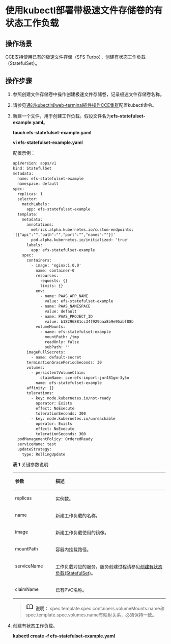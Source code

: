 # 使用kubectl部署带极速文件存储卷的有状态工作负载<a name="cce_01_0273"></a>

## 操作场景<a name="section1062914713566"></a>

CCE支持使用已有的极速文件存储（SFS Turbo），创建有状态工作负载（StatefulSet）**。**

## 操作步骤<a name="section1530655595611"></a>

1.  参照创建文件存储卷中操作创建极速文件存储卷，记录极速文件存储卷名称。
2.  请参见[通过kubectl或web-terminal插件操作CCE集群](通过kubectl或web-terminal插件操作CCE集群.md)配置kubectl命令。
3.  新建一个文件，用于创建工作负载。假设文件名为**efs-statefulset-example**.**yaml**。

    **touch efs-statefulset-example.yaml**

    **vi efs-statefulset-example.yaml**

    配置示例：

    ```
    apiVersion: apps/v1
    kind: StatefulSet
    metadata:
      name: efs-statefulset-example
      namespace: default
    spec:
      replicas: 1
      selector:
        matchLabels:
          app: efs-statefulset-example
      template:
        metadata:
          annotations:
            metrics.alpha.kubernetes.io/custom-endpoints: '[{"api":"","path":"","port":"","names":""}]'
            pod.alpha.kubernetes.io/initialized: 'true'
          labels:
            app: efs-statefulset-example
        spec:
          containers:
            - image: 'nginx:1.0.0'
              name: container-0
              resources:
                requests: {}
                limits: {}
              env:
                - name: PAAS_APP_NAME
                  value: efs-statefulset-example
                - name: PAAS_NAMESPACE
                  value: default
                - name: PAAS_PROJECT_ID
                  value: b18296881cc34f929baa8b9e95abf88b
              volumeMounts:
                - name: efs-statefulset-example
                  mountPath: /tmp
                  readOnly: false
                  subPath: ''
          imagePullSecrets:
            - name: default-secret
          terminationGracePeriodSeconds: 30
          volumes:
            - persistentVolumeClaim:
                claimName: cce-efs-import-jnr481gm-3y5o
              name: efs-statefulset-example
          affinity: {}
          tolerations:
            - key: node.kubernetes.io/not-ready
              operator: Exists
              effect: NoExecute
              tolerationSeconds: 300
            - key: node.kubernetes.io/unreachable
              operator: Exists
              effect: NoExecute
              tolerationSeconds: 300
      podManagementPolicy: OrderedReady
      serviceName: test
      updateStrategy:
        type: RollingUpdate
    ```

    **表 1**  关键参数说明

    <a name="table1739110557150"></a>
    <table><thead align="left"><tr id="row439135512158"><th class="cellrowborder" valign="top" width="26.42980935875217%" id="mcps1.2.3.1.1"><p id="p11391105571516"><a name="p11391105571516"></a><a name="p11391105571516"></a>参数</p>
    </th>
    <th class="cellrowborder" valign="top" width="73.57019064124783%" id="mcps1.2.3.1.2"><p id="p439255513157"><a name="p439255513157"></a><a name="p439255513157"></a>描述</p>
    </th>
    </tr>
    </thead>
    <tbody><tr id="row739215556154"><td class="cellrowborder" valign="top" width="26.42980935875217%" headers="mcps1.2.3.1.1 "><p id="p10106112010189"><a name="p10106112010189"></a><a name="p10106112010189"></a>replicas</p>
    </td>
    <td class="cellrowborder" valign="top" width="73.57019064124783%" headers="mcps1.2.3.1.2 "><p id="p23923555150"><a name="p23923555150"></a><a name="p23923555150"></a>实例数。</p>
    </td>
    </tr>
    <tr id="row18143134041612"><td class="cellrowborder" valign="top" width="26.42980935875217%" headers="mcps1.2.3.1.1 "><p id="p11431840161611"><a name="p11431840161611"></a><a name="p11431840161611"></a>name</p>
    </td>
    <td class="cellrowborder" valign="top" width="73.57019064124783%" headers="mcps1.2.3.1.2 "><p id="p714434016164"><a name="p714434016164"></a><a name="p714434016164"></a>新建工作负载的名称。</p>
    </td>
    </tr>
    <tr id="row1339295514152"><td class="cellrowborder" valign="top" width="26.42980935875217%" headers="mcps1.2.3.1.1 "><p id="p83921559156"><a name="p83921559156"></a><a name="p83921559156"></a>image</p>
    </td>
    <td class="cellrowborder" valign="top" width="73.57019064124783%" headers="mcps1.2.3.1.2 "><p id="p1839395518152"><a name="p1839395518152"></a><a name="p1839395518152"></a>新建工作负载使用的镜像。</p>
    </td>
    </tr>
    <tr id="row1339365571519"><td class="cellrowborder" valign="top" width="26.42980935875217%" headers="mcps1.2.3.1.1 "><p id="p239365513155"><a name="p239365513155"></a><a name="p239365513155"></a>mountPath</p>
    </td>
    <td class="cellrowborder" valign="top" width="73.57019064124783%" headers="mcps1.2.3.1.2 "><p id="p10393455131513"><a name="p10393455131513"></a><a name="p10393455131513"></a>容器内挂载路径。</p>
    </td>
    </tr>
    <tr id="row19843742102014"><td class="cellrowborder" valign="top" width="26.42980935875217%" headers="mcps1.2.3.1.1 "><p id="p131115042015"><a name="p131115042015"></a><a name="p131115042015"></a>serviceName</p>
    </td>
    <td class="cellrowborder" valign="top" width="73.57019064124783%" headers="mcps1.2.3.1.2 "><p id="p15831142152010"><a name="p15831142152010"></a><a name="p15831142152010"></a>工作负载对应的服务，服务创建过程请参见<a href="创建有状态负载(StatefulSet).md">创建有状态负载(StatefulSet)</a>。</p>
    </td>
    </tr>
    <tr id="row12841184262014"><td class="cellrowborder" valign="top" width="26.42980935875217%" headers="mcps1.2.3.1.1 "><p id="p15151719152119"><a name="p15151719152119"></a><a name="p15151719152119"></a>claimName</p>
    </td>
    <td class="cellrowborder" valign="top" width="73.57019064124783%" headers="mcps1.2.3.1.2 "><p id="p2831114232019"><a name="p2831114232019"></a><a name="p2831114232019"></a>已有PVC名称。</p>
    </td>
    </tr>
    </tbody>
    </table>

    >![](public_sys-resources/icon-note.gif) **说明：** 
    >spec.template.spec.containers.volumeMounts.name和spec.template.spec.volumes.name有映射关系，必须保持一致。

4.  创建有状态工作负载。

    **kubectl create -f  efs-statefulset-example.yaml**


